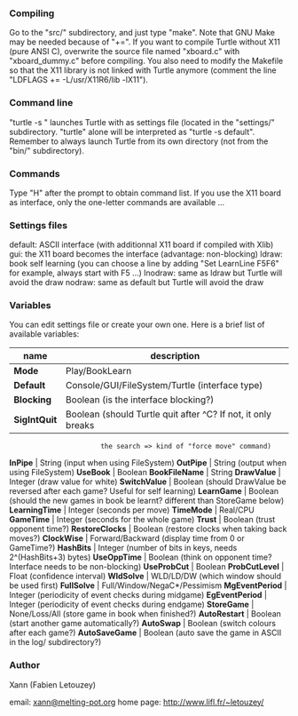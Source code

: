 ### Compiling

Go to the "src/" subdirectory, and just type "make". Note that GNU Make may
be needed because of "+=". If you want to compile Turtle without X11 (pure
ANSI C), overwrite the source file named "xboard.c" with "xboard_dummy.c"
before compiling. You also need to modify the Makefile so that the X11 library
is not linked with Turtle anymore (comment the line
"LDFLAGS += -L/usr/X11R6/lib -lX11").

### Command line

"turtle -s <file>" launches Turtle with <file> as settings file (located in
the "settings/" subdirectory. "turtle" alone will be interpreted as
"turtle -s default". Remember to always launch Turtle from its own directory
(not from the "bin/" subdirectory).

### Commands

Type "H" after the prompt to obtain command list. If you use the X11 board as
interface, only the one-letter commands are available ...

### Settings files

default: ASCII interface (with additionnal X11 board if compiled with Xlib)
gui:     the X11 board becomes the interface (advantage: non-blocking)
ldraw:   book self learning (you can choose a line by adding
         "Set LearnLine F5F6" for example, always start with F5 ...)
lnodraw: same as ldraw but Turtle will avoid the draw
nodraw:  same as default but Turtle will avoid the draw

### Variables

You can edit settings file or create your own one. Here is a brief list
of available variables:

name | description
--- | ---
**Mode**         | Play/BookLearn
**Default**      | Console/GUI/FileSystem/Turtle (interface type)
**Blocking**     | Boolean (is the interface blocking?)
**SigIntQuit**   | Boolean (should Turtle quit after ^C? If not, it only breaks
                           the search => kind of "force move" command)
**InPipe**       | String (input when using FileSystem)
**OutPipe**      | String (output when using FileSystem)
**UseBook**      | Boolean
**BookFileName** | String
**DrawValue**    | Integer (draw value for white)
**SwitchValue**  | Boolean (should DrawValue be reversed after each game? Useful
                           for self learning)
**LearnGame**    | Boolean (should the new games in book be learnt? different than 
                           StoreGame below)
**LearningTime** | Integer (seconds per move)
**TimeMode**     | Real/CPU
**GameTime**     | Integer (seconds for the whole game)
**Trust**        | Boolean (trust opponent time?)
**RestoreClocks** | Boolean (restore clocks when taking back moves?)
**ClockWise**    | Forward/Backward (display time from 0 or GameTime?)
**HashBits**     | Integer (number of bits in keys, needs 2^(HashBits+3) bytes)
**UseOppTime**   | Boolean (think on opponent time? Interface needs to be
                      non-blocking)
**UseProbCut**   | Boolean
**ProbCutLevel** | Float   (confidence interval)
**WldSolve**     | WLD/LD/DW (which window should be used first)
**FullSolve**    | Full/Window/NegaC*/Pessimism
**MgEventPeriod** | Integer (periodicity of event checks during midgame)
**EgEventPeriod** | Integer (periodicity of event checks during endgame)
**StoreGame**    | None/Loss/All (store game in book when finished?)
**AutoRestart**  | Boolean (start another game automatically?)
**AutoSwap**     | Boolean (switch colours after each game?)
**AutoSaveGame** | Boolean (auto save the game in ASCII in the log/ subdirectory?)

### Author

Xann (Fabien Letouzey)

email:     xann@melting-pot.org
home page: http://www.lifl.fr/~letouzey/

